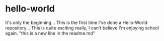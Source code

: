 # hello-world
It's only the beginning... 
This is the first time I've done a Hello-World repository...
This is quite exciting really, I can't believe I'm enjoying school again.
"this is a new line in the readme.md" 
